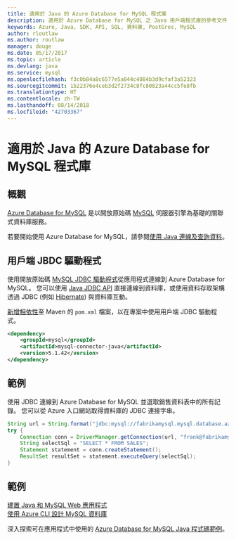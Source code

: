```yaml
---
title: 適用於 Java 的 Azure Database for MySQL 程式庫
description: 適用於 Azure Database for MySQL 之 Java 用戶端程式庫的參考文件
keywords: Azure, Java, SDK, API, SQL, 資料庫, PostGres, MySQL
author: rloutlaw
ms.author: routlaw
manager: douge
ms.date: 05/17/2017
ms.topic: article
ms.devlang: java
ms.service: mysql
ms.openlocfilehash: f3c0b84a8c6577e5a844c4084b3d9cfaf3a52323
ms.sourcegitcommit: 1b22376e4ceb3d2f2734c8fc80823a44cc5fe8fb
ms.translationtype: HT
ms.contentlocale: zh-TW
ms.lasthandoff: 08/14/2018
ms.locfileid: "42703367"
---
```

# <a name="azure-database-for-mysql-libraries-for-java"></a>適用於 Java 的 Azure Database for MySQL 程式庫

## <a name="overview"></a>概觀

[Azure Database for MySQL](/azure/sql-database/sql-database-technical-overview) 是以開放原始碼 [MySQL](https://www.mysql.com/) 伺服器引擎為基礎的關聯式資料庫服務。 

若要開始使用 Azure Database for MySQL，請參閱[使用 Java 連線及查詢資料](/azure/mysql/connect-java)。

## <a name="client-jbdc-driver"></a>用戶端 JBDC 驅動程式

使用開放原始碼 [MySQL JDBC 驅動程式](https://dev.mysql.com/downloads/connector/j/)從應用程式連線到 Azure Database for MySQL。 您可以使用 [Java JDBC API](https://docs.oracle.com/javase/8/docs/technotes/guides/jdbc/) 直接連線到資料庫，或使用資料存取架構透過 JDBC (例如 [Hibernate](http://hibernate.org/)) 與資料庫互動。

[新增相依性](https://maven.apache.org/guides/getting-started/index.html#How_do_I_use_external_dependencies)至 Maven 的 `pom.xml` 檔案，以在專案中使用用戶端 JDBC 驅動程式。  

```XML
<dependency>
    <groupId>mysql</groupId>
    <artifactId>mysql-connector-java</artifactId>
    <version>5.1.42</version>
</dependency>
```   

## <a name="example"></a>範例

使用 JDBC 連線到 Azure Database for MySQL 並選取銷售資料表中的所有記錄。 您可以從 Azure 入口網站取得資料庫的 JDBC 連接字串。

```java
String url = String.format("jdbc:mysql://fabrikamysql.mysql.database.azure.com:3306/fabrikamdb?verifyServerCertificate=true&useSSL=true&requireSSL=false");
try {
    Connection conn = DriverManager.getConnection(url, "frank@fabrikamysql", "aBcDeFgHiJkL");
    String selectSql = "SELECT * FROM SALES";
    Statement statement = conn.createStatement();
    ResultSet resultSet = statement.executeQuery(selectSql);
}
```

## <a name="samples"></a>範例

[建置 Java 和 MySQL Web 應用程式](/azure/app-service-web/app-service-web-tutorial-java-mysql)   
[使用 Azure CLI 設計 MySQL 資料庫](/azure/mysql/tutorial-design-database-using-cli)   

深入探索可在應用程式中使用的 [Azure Database for MySQL Java 程式碼範例](https://azure.microsoft.com/resources/samples/?platform=java&term=mysql)。
